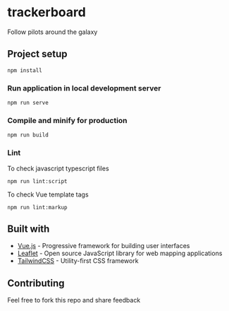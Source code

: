 # trackerboard

Follow pilots around the galaxy

## Project setup

```
npm install
```

### Run application in local development server

```
npm run serve
```

### Compile and minify for production

```
npm run build
```

### Lint

To check javascript typescript files

```
npm run lint:script
```

To check Vue template tags

```
npm run lint:markup
```

## Built with

-   [Vue.js](https://v3.vuejs.org/) - Progressive framework for building user interfaces
-   [Leaflet](https://leafletjs.com/) - Open source JavaScript library for web mapping applications
-   [TailwindCSS](https://tailwindcss.com/) - Utility-first CSS framework  

## Contributing

Feel free to fork this repo and share feedback
